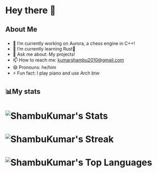 # Hey there 👋


## About Me
###
- 🔭 I’m currently working on Aurora, a chess engine in C++!
- 🌱 I’m currently learning Rust🦀
- 💬 Ask me about: My projects!
- 📫 How to reach me: kumarshambu2010@gmail.com
- 😄 Pronouns: he/him
- ⚡ Fun fact: I play piano and use Arch btw
###


## 📊My stats


# ![ShambuKumar's Stats](https://github-readme-stats.vercel.app/api?username=ShambuKumar&theme=tokyonight&show_icons=true&hide_border=true&count_private=true)
# ![ShambuKumar's Streak](https://github-readme-streak-stats.herokuapp.com/?user=ShambuKumar&theme=tokyonight&hide_border=true)
# ![ShambuKumar's Top Languages](https://github-readme-stats.vercel.app/api/top-langs/?username=ShambuKumar&theme=tokyonight&show_icons=true&hide_border=true&layout=compact)

